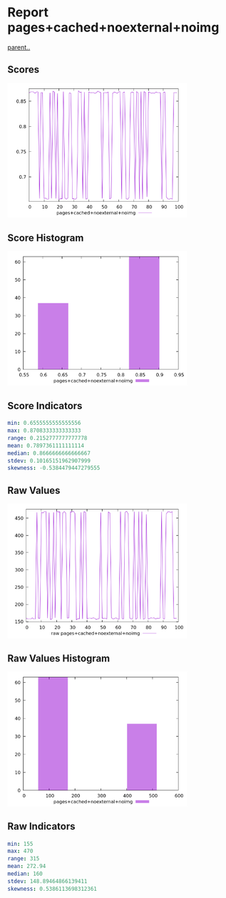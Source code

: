 # Report pages+cached+noexternal+noimg

[parent..](./..)  


## Scores

![score](./score.png)  

## Score Histogram

![hist](./hist.png)  

## Score Indicators

```yaml
min: 0.6555555555555556
max: 0.8708333333333333
range: 0.2152777777777778
mean: 0.7897361111111114
median: 0.8666666666666667
stdev: 0.10165151962907999
skewness: -0.5384479447279555

```

## Raw Values

![raw](./raw.png)  

## Raw Values Histogram

![raw hist](./raw_hist.png)  

## Raw Indicators

```yaml
min: 155
max: 470
range: 315
mean: 272.94
median: 160
stdev: 148.89464866139411
skewness: 0.5386113698312361

```

<style>
  img {
    max-width: 80%;
  }
</style>
      
